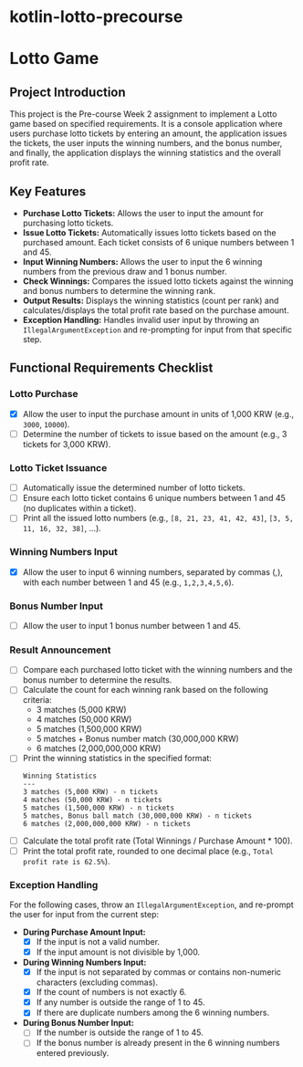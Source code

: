 # kotlin-lotto-precourse

# Lotto Game

## Project Introduction

This project is the Pre-course Week 2 assignment to implement a Lotto game based on specified requirements. It is a console application where users purchase lotto tickets by entering an amount, the application issues the tickets, the user inputs the winning numbers, and the bonus number, and finally, the application displays the winning statistics and the overall profit rate.

## Key Features

* **Purchase Lotto Tickets:** Allows the user to input the amount for purchasing lotto tickets.
* **Issue Lotto Tickets:** Automatically issues lotto tickets based on the purchased amount. Each ticket consists of 6 unique numbers between 1 and 45.
* **Input Winning Numbers:** Allows the user to input the 6 winning numbers from the previous draw and 1 bonus number.
* **Check Winnings:** Compares the issued lotto tickets against the winning and bonus numbers to determine the winning rank.
* **Output Results:** Displays the winning statistics (count per rank) and calculates/displays the total profit rate based on the purchase amount.
* **Exception Handling:** Handles invalid user input by throwing an `IllegalArgumentException` and re-prompting for input from that specific step.

## Functional Requirements Checklist

### Lotto Purchase

* [x] Allow the user to input the purchase amount in units of 1,000 KRW (e.g., `3000`, `10000`).
* [ ] Determine the number of tickets to issue based on the amount (e.g., 3 tickets for 3,000 KRW).

### Lotto Ticket Issuance

* [ ] Automatically issue the determined number of lotto tickets.
* [ ] Ensure each lotto ticket contains 6 unique numbers between 1 and 45 (no duplicates within a ticket).
* [ ] Print all the issued lotto numbers (e.g., `[8, 21, 23, 41, 42, 43]`, `[3, 5, 11, 16, 32, 38]`, ...).

### Winning Numbers Input

* [x] Allow the user to input 6 winning numbers, separated by commas (,), with each number between 1 and 45 (e.g., `1,2,3,4,5,6`).

### Bonus Number Input

* [ ] Allow the user to input 1 bonus number between 1 and 45.

### Result Announcement

* [ ] Compare each purchased lotto ticket with the winning numbers and the bonus number to determine the results.
* [ ] Calculate the count for each winning rank based on the following criteria:
    * 3 matches (5,000 KRW)
    * 4 matches (50,000 KRW)
    * 5 matches (1,500,000 KRW)
    * 5 matches + Bonus number match (30,000,000 KRW)
    * 6 matches (2,000,000,000 KRW)
* [ ] Print the winning statistics in the specified format:
    ```
    Winning Statistics
    ---
    3 matches (5,000 KRW) - n tickets
    4 matches (50,000 KRW) - n tickets
    5 matches (1,500,000 KRW) - n tickets
    5 matches, Bonus ball match (30,000,000 KRW) - n tickets
    6 matches (2,000,000,000 KRW) - n tickets
    ```
* [ ] Calculate the total profit rate (Total Winnings / Purchase Amount * 100).
* [ ] Print the total profit rate, rounded to one decimal place (e.g., `Total profit rate is 62.5%`).

### Exception Handling

For the following cases, throw an `IllegalArgumentException`, and re-prompt the user for input from the current step:

* **During Purchase Amount Input:**
    * [x] If the input is not a valid number.
    * [x] If the input amount is not divisible by 1,000.
* **During Winning Numbers Input:**
    * [x] If the input is not separated by commas or contains non-numeric characters (excluding commas).
    * [x] If the count of numbers is not exactly 6.
    * [x] If any number is outside the range of 1 to 45.
    * [x] If there are duplicate numbers among the 6 winning numbers.
* **During Bonus Number Input:**
    * [ ] If the number is outside the range of 1 to 45.
    * [ ] If the bonus number is already present in the 6 winning numbers entered previously.